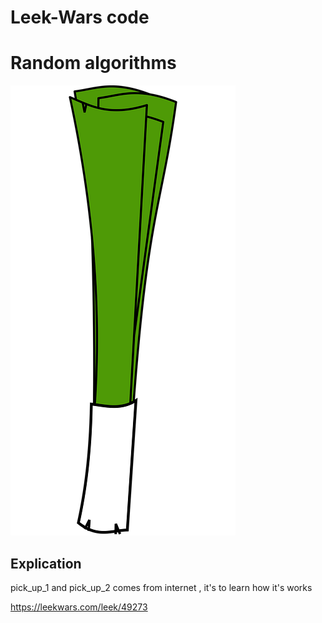 # Leek-Wars code
# Random algorithms




![Banner](green-1299967_960_720.png)

## Explication

pick_up_1 and pick_up_2 comes from internet , it's to learn how it's works

https://leekwars.com/leek/49273
